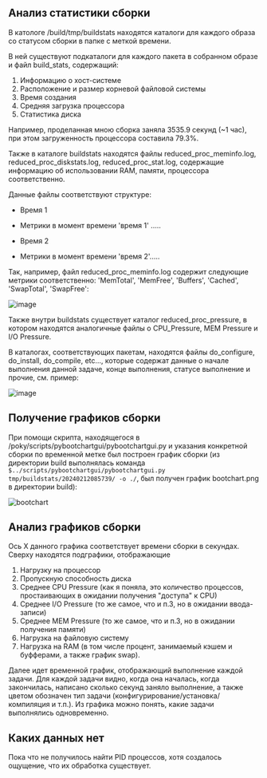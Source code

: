 ## Анализ статистики сборки

В катологе /build/tmp/buildstats находятся каталоги для каждого образа со статусом сборки в папке с меткой времени.

В ней существуют подкаталоги для каждого пакета в собранном образе и файл build_stats, содержащий:
 1. Информацию о хост-системе
 2. Расположение и размер корневой файловой системы
 3. Время создания
 4. Средняя загрузка процессора
 5. Статистика диска

 Например, проделанная мною сборка заняла 3535.9 секунд (~1 час), при этом загруженность процессора составила 79.3%.

Также в каталоге buildstats находятся файлы reduced_proc_meminfo.log, reduced_proc_diskstats.log, reduced_proc_stat.log, содержащие информацию об использовании RAM, памяти, процессора соответственно. 

Данные файлы соответствуют структуре:
- Время 1
- Метрики в момент времени 'время 1' ..... 


- Время 2
- Метрики в момент времени 'время 2'.....

Так, например,  файл reduced_proc_meminfo.log содержит следующие метрики соответственно:  'MemTotal', 'MemFree', 'Buffers', 'Cached', 'SwapTotal', 'SwapFree':

![image](https://github.com/moevm/os_profiling/assets/90854310/9af95970-91c4-416e-aa3c-9dde6f761781)

Также внутри buildstats существует каталог reduced_proc_pressure, в котором находятся аналогичные файлы о CPU_Pressure, MEM Pressure и I/O Pressure.

В каталогах, соответствующих пакетам, находятся файлы do_configure, do_install, do_compile, etc..., которые содержат данные о начале выполнения данной задаче, конце выполнения, статусе выполнение и прочие, см. пример:

![image](https://github.com/moevm/os_profiling/assets/90854310/29a233a1-ee12-4962-b441-c7fca2d38985)



## Получение графиков сборки
 При помощи скрипта, находящегося в /poky/scripts/pybootchartgui/pybootchartgui.py и указания конкретной сборки по временной метке был построен график сборки (из директории build выполнялась команда `$../scripts/pybootchartgui/pybootchartgui.py tmp/buildstats/20240212085739/ -o ./`, был получен график bootchart.png в директории build):
 
![bootchart](https://github.com/moevm/os_profiling/assets/90854310/59c9e50f-2349-42f9-a422-f4ed831fedf3)


## Анализ графиков сборки
 Ось X данного графика соответствует времени сборки в секундах.
 Сверху находятся подграфики, отображающие
1. Нагрузку на процессор
2. Пропускную способность диска
3. Среднее CPU Pressure (как я поняла, это количество процессов, простаивающих в ожидании получения "доступа" к CPU)
4. Среднее I/O Pressure (то же самое, что и п.3, но в ожидании ввода-записи)
5. Среднее MEM Pressure (то же самое, что и п.3, но в ожидании получения памяти)
6. Нагрузка на файловую систему
7. Нагрузка на RAM (в том числе процент, занимаемый кэшем и буфферами, а также график swap).


Далее идет временной график, отображающий выполнение каждой задачи. Для каждой задачи видно, когда она началась, когда закончилась, написано сколько секунд заняло выполнение, а также цветом обозначен тип задачи (конфигурирование/установка/компиляция и т.п.). Из графика можно понять, какие задачи выполнялись одновременно.

## Каких данных нет
Пока что не получилось найти PID процессов, хотя создалось ощущение, что их обработка существует.
